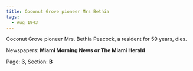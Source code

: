 ```yaml
---  
title: Coconut Grove pioneer Mrs Bethia  
tags:  
  - Aug 1943  
---  
```

  
Coconut Grove pioneer Mrs. Bethia Peacock, a resident for 59 years, dies.  
  
Newspapers: **Miami Morning News or The Miami Herald**  
  
Page: **3**, Section: **B** 
